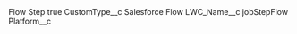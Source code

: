 <?xml version="1.0" encoding="UTF-8"?>
<CustomMetadata xmlns="http://soap.sforce.com/2006/04/metadata" xmlns:xsi="http://www.w3.org/2001/XMLSchema-instance" xmlns:xsd="http://www.w3.org/2001/XMLSchema">
    <label>Flow Step</label>
    <protected>true</protected>
    <values>
        <field>CustomType__c</field>
        <value xsi:type="xsd:string">Salesforce Flow</value>
    </values>
    <values>
        <field>LWC_Name__c</field>
        <value xsi:type="xsd:string">jobStepFlow</value>
    </values>
    <values>
        <field>Platform__c</field>
        <value xsi:nil="true"/>
    </values>
</CustomMetadata>

